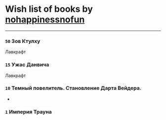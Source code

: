# Wish list of books by [nohappinessnofun](http://vk.com/id380085691)
---

### `50` Зов Ктулху
Лавкрафт

### `15` Ужас Данвича
Лавкрафт

### `10` Темный повелитель. Становление Дарта Вейдера.
-

### `1` Империя Трауна

